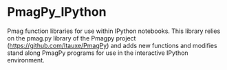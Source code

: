 PmagPy_IPython
==============

Pmag function libraries for use within IPython notebooks. This library relies on the pmag.py library of the Pmagpy project (https://github.com/ltauxe/PmagPy) and adds new functions and modifies stand along PmagPy programs for use in the interactive IPython environment.
